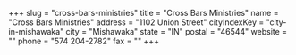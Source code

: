 +++
slug = "cross-bars-ministries"
title = "Cross Bars Ministries"
name = "Cross Bars Ministries"
address = "1102 Union Street"
cityIndexKey = "city-in-mishawaka"
city = "Mishawaka"
state = "IN"
postal = "46544"
website = ""
phone = "574 204-2782"
fax = ""
+++
